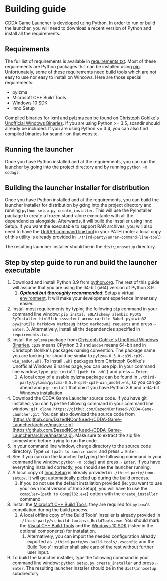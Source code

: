 <!--
SPDX-FileCopyrightText: 2015-2021 Rémy Roy

SPDX-License-Identifier: MIT
-->

# Building guide

CDDA Game Launcher is developed using Python. In order to run or build the launcher, you will need to download a recent version of Python and install all the requirements.

## Requirements

The full list of requirements is available in [requirements.txt](requirements.txt). Most of these requirements are Python packages that can be installed using [pip](https://en.wikipedia.org/wiki/Pip_%28package_manager%29). Unfortunately, some of these requirements need build tools which are not easy to use nor easy to install on Windows. Here are those special requirements:

* pylzma
* Microsoft C++ Build Tools
* Windows 10 SDK
* Inno Setup

Compiled binaries for lxml and pylzma can be found on [Christoph Gohlke's Unofficial Windows Binaries](http://www.lfd.uci.edu/~gohlke/pythonlibs/). If you are using Python >= 3.5, scandir should already be included. If you are using Python <= 3.4, you can also find compiled binaries for scandir on that website.

## Running the launcher

Once you have Python installed and all the requirements, you can run the launcher by going into the project directory and by running `python -m cddagl`.

## Building the launcher installer for distribution

Once you have Python installed and all the requirements, you can build the launcher installer for distribution by going into the project directory and running `python setup.py create_installer`. This will use the PyInstaller package to create a frozen stand-alone executable with all the dependencies alongside. Afterwards, it will build the installer using Inno Setup. If you want the executable to support RAR archives, you will also need to have the [UnRAR command line tool](http://www.rarlab.com/rar_add.htm) in your PATH (note: a local copy of this utility is already provided in `./third-party/unrar-command-line-tool`)

The resulting launcher installer should be in the `dist\innosetup` directory.

## Step by step guide to run and build the launcher executable

1. Download and install Python 3.9 from [python.org](https://www.python.org/downloads/release/python-3910/). The rest of this guide will assume that you are using the 64-bit (x64) version of Python 3.9.
   1. **_Optional but thoroughly recommended_**: Setup a [virtual environment](https://docs.python.org/3.9/library/venv.html). It will make your development experience immensely easier. 
2. Install most requirements by typing the following `pip` command in your command line window: `pip install SQLAlchemy alembic PyQt5 PyInstaller html5lib cssselect arrow rarfile Babel pypiwin32 pywinutils Markdown Werkzeug httpx markdown2 requests` and press `↵ Enter`.
   3. Alternatively, install all the dependencies specified in `requirements.txt`.
3. Install the `pylzma` package from [Christoph Gohlke's Unofficial Windows Binaries](http://www.lfd.uci.edu/~gohlke/pythonlibs/). `cp39` means CPython 3.9 and `amd64` means 64-bit and in Christoph Gohlke's packages naming convention. The package name you are looking for should be similar to `pylzma-0.5.0-cp39-cp39-win_amd64.whl`. To install `.whl` packages from Christoph Gohlke's Unofficial Windows Binaries page, you can use pip. In your command line window, type: `pip install [path to .whl]` and press `↵ Enter`.
   1. A local copy of a usable pylzma package can be found in `./third-party/pylzma/pylzma-0.5.0-cp39-cp39-win_amd64.whl`, so you can go ahead and `pip install` that one if you have Python 3.9 and a 64-bit Windows installation.
4. Download the CDDA Game Launcher source code. If you have git installed, you can type the following command in your command line window: `git clone https://github.com/DazedNConfused-/CDDA-Game-Launcher.git`. You can also download the source code from [https://github.com/DazedNConfused-/CDDA-Game-Launcher/archive/master.zip](https://github.com/DazedNConfused-/CDDA-Game-Launcher/archive/master.zip). Make sure to extract the zip file somewhere before trying to run the code.
5. In your command line window, change directory to the source code directory. Type `cd [path to source code]` and press `↵ Enter`.
6. See if you can run the launcher by typing the following command in your command line window: `python -m cddagl` and press `↵ Enter`. If you have everything installed correctly, you should see the launcher running.
7. A local copy of [Inno Setup](http://www.jrsoftware.org/isinfo.php) is already provided in `./third-party/inno-setup/`. It will get automatically picked up during the build process. 
   1. If you do not use the default installation provided (ie: you want to use your own local version of Inno Setup), you will have to use the `--compiler=[path to Compil32.exe]` option with the `create_installer` command.
8. Install the [Microsoft C++ Build Tools](https://visualstudio.microsoft.com/es/visual-cpp-build-tools/), they are required for `pylzma`'s compilation during the build process.
   1. A local offline copy of the Build Tools' installer is already provided in `./third-party/vs-build-tools/vs_BuildTools.exe`. You should mark the [Visual C++ Build Tools](https://stackoverflow.com/a/55370133) and the [Windows 10 SDK](https://developer.microsoft.com/en-US/windows/downloads/windows-10-sdk) (listed in the optional components) for installation. 
      1. Alternatively, you can import the needed configuration already exported as `./third-party/vs-build-tools/.vsconfig` and the Build Tools' installer shall take care of the rest without further user input.
10. To build the launcher installer, type the following command in your command line window: `python setup.py create_installer` and press `↵ Enter`. The resulting launcher installer should be in the `dist\innosetup` subdirectory.
